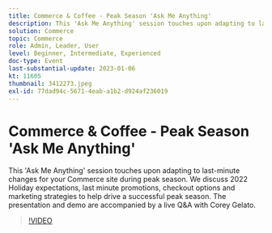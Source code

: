 ```yaml
---
title: Commerce & Coffee - Peak Season 'Ask Me Anything'
description: This 'Ask Me Anything' session touches upon adapting to last-minute changes for your Commerce site during peak season. We discuss 2022 Holiday expectations, last minute promotions, checkout options and marketing strategies to help drive a successful peak season. The presentation and demo are accompanied by a live Q&A with Corey Gelato.
solution: Commerce
topic: Commerce
role: Admin, Leader, User
level: Beginner, Intermediate, Experienced
doc-type: Event
last-substantial-update: 2023-01-06
kt: 11605
thumbnail: 3412273.jpeg
exl-id: 77dad94c-5671-4eab-a1b2-d924af236019
---
```

# Commerce & Coffee - Peak Season 'Ask Me Anything'

This 'Ask Me Anything' session touches upon adapting to last-minute changes for your Commerce site during peak season. We discuss 2022 Holiday expectations, last minute promotions, checkout options and marketing strategies to help drive a successful peak season. The presentation and demo are accompanied by a live Q&A with Corey Gelato.

>[!VIDEO](https://video.tv.adobe.com/v/3412273/?quality=12&learn=on)
